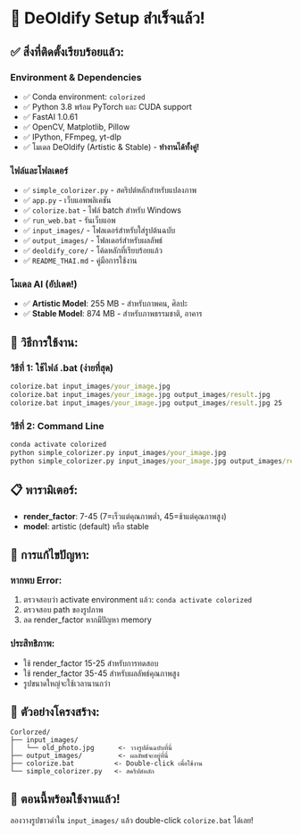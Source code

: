 # 🎨 DeOldify Setup สำเร็จแล้ว! 

## ✅ สิ่งที่ติดตั้งเรียบร้อยแล้ว:

### Environment & Dependencies
- ✅ Conda environment: `colorized` 
- ✅ Python 3.8 พร้อม PyTorch และ CUDA support
- ✅ FastAI 1.0.61
- ✅ OpenCV, Matplotlib, Pillow
- ✅ IPython, FFmpeg, yt-dlp
- ✅ โมเดล DeOldify (Artistic & Stable) - **ทำงานได้ทั้งคู่!**

### ไฟล์และโฟลเดอร์
- ✅ `simple_colorizer.py` - สคริปต์หลักสำหรับแปลงภาพ
- ✅ `app.py` - เว็บแอพพลิเคชัน
- ✅ `colorize.bat` - ไฟล์ batch สำหรับ Windows 
- ✅ `run_web.bat` - รันเว็บแอพ
- ✅ `input_images/` - โฟลเดอร์สำหรับใส่รูปต้นฉบับ
- ✅ `output_images/` - โฟลเดอร์สำหรับผลลัพธ์
- ✅ `deoldify_core/` - โค้ดหลักที่เรียบร้อยแล้ว
- ✅ `README_THAI.md` - คู่มือการใช้งาน

### โมเดล AI (อัปเดต!)
- ✅ **Artistic Model**: 255 MB - สำหรับภาพคน, ศิลปะ
- ✅ **Stable Model**: 874 MB - สำหรับภาพธรรมชาติ, อาคาร

## 🚀 วิธีการใช้งาน:

### วิธีที่ 1: ใช้ไฟล์ .bat (ง่ายที่สุด)
```cmd
colorize.bat input_images/your_image.jpg
colorize.bat input_images/your_image.jpg output_images/result.jpg
colorize.bat input_images/your_image.jpg output_images/result.jpg 25
```

### วิธีที่ 2: Command Line
```cmd
conda activate colorized
python simple_colorizer.py input_images/your_image.jpg
python simple_colorizer.py input_images/your_image.jpg output_images/result.jpg --render_factor=25
```

## 📋 พารามิเตอร์:
- **render_factor**: 7-45 (7=เร็วแต่คุณภาพต่ำ, 45=ช้าแต่คุณภาพสูง)
- **model**: artistic (default) หรือ stable

## 🔧 การแก้ไขปัญหา:

### หากพบ Error:
1. ตรวจสอบว่า activate environment แล้ว: `conda activate colorized`
2. ตรวจสอบ path ของรูปภาพ
3. ลด render_factor หากมีปัญหา memory

### ประสิทธิภาพ:
- ใช้ render_factor 15-25 สำหรับการทดสอบ
- ใช้ render_factor 35-45 สำหรับผลลัพธ์คุณภาพสูง
- รูปขนาดใหญ่จะใช้เวลานานกว่า

## 📁 ตัวอย่างโครงสร้าง:
```
Corlorzed/
├── input_images/
│   └── old_photo.jpg      <- วางรูปต้นฉบับที่นี่
├── output_images/         <- ผลลัพธ์จะอยู่ที่นี่
├── colorize.bat          <- Double-click เพื่อใช้งาน
└── simple_colorizer.py   <- สคริปต์หลัก
```

## 🎯 ตอนนี้พร้อมใช้งานแล้ว!
ลองวางรูปขาวดำใน `input_images/` แล้ว double-click `colorize.bat` ได้เลย!
